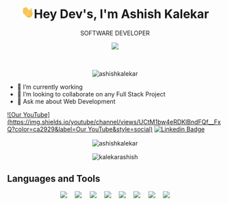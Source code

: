 <h1 align="center"><img src="https://raw.githubusercontent.com/ABSphreak/ABSphreak/master/gifs/Hi.gif" width="30px" />Hey Dev's, I'm Ashish Kalekar</h1>
<p align="center">SOFTWARE DEVELOPER</p>
<p align="center">
  <img src="https://capsule-render.vercel.app/api?type=waving&color=gradient&height=60&section=footer"/>
</p>

<br />

<p align="center">
  <img src="https://komarev.com/ghpvc/?username=ashishkalekar&color=ca2929&style=flat-square" alt="ashishkalekar" />
</p>


- 🔭 I’m currently working 
- 👯 I’m looking to collaborate on any Full Stack Project
- 💬 Ask me about Web Development


[![Our YouTube](https://img.shields.io/youtube/channel/views/UCtM1bw4eRDKlBndFQf__FxQ?color=ca2929&label=Our YouTube&style=social)](https://www.youtube.com/channel/UCtM1bw4eRDKlBndFQf__FxQ)
 [![Linkedin Badge](https://img.shields.io/badge/-kalekarashish-white?style=flat&logo=Linkedin&logoColor=blue&link=https://www.linkedin.com/in/kalekarashish/)](https://www.linkedin.com/in/kalekarashish/) 


<!-- Github Stats -->
<p align="center">
  <img align="center" src="https://github-readme-stats.vercel.app/api?username=ashishkalekar&show_icons=true&theme=radical&count_private=true" alt="ashishkalekar" />
</p>
<!-- Languages -->
<p align="center">
  <img align="center" src="https://github-readme-stats.vercel.app/api/top-langs/?username=ashishkalekar&layout=compact&show_icons=true&theme=radical&count_private=true" alt="kalekarashish" />
</p>

## Languages and Tools
<p align="center" >
<code> <img height="50" src="https://images.vexels.com/media/users/3/166383/isolated/preview/6024bc5746d7436c727825dc4fc23c22-html-programming-language-icon-by-vexels.png"> </code>
<code> <img height="50" src="https://3.bp.blogspot.com/-oRSUw_TmO9o/XIb61m88fcI/AAAAAAAAIq0/vnxl2zzsXEQsnHI2fH4GjKu_ZT0urRo4wCK4BGAYYCw/s1600/icon%2Bcss%2B3.png"> </code>
<code> <img height="50" src="https://www.clipartmax.com/png/middle/470-4707396_javascript-icon-html-css-js-icons.png"> </code>
<code> <img height="50" src="https://cdn.iconscout.com/icon/free/png-256/php-99-1175127.png"> </code>
<code> <img height="50" src="https://www.mysql.com/common/logos/logo-mysql-170x115.png"> </code>
<code> <img height="50" src="https://upload.wikimedia.org/wikipedia/commons/thumb/3/3f/Git_icon.svg/1024px-Git_icon.svg.png"> </code>
<code> <img height="50" src="https://cdn.worldvectorlogo.com/logos/ubuntu-2.svg"> </code>
 <code> <img height="50" src="https://img.icons8.com/color/452/visual-studio.png"> </code>
</p>
